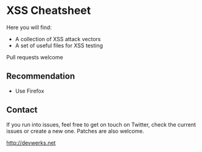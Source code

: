 XSS Cheatsheet
====

Here you will find:

 * A collection of XSS attack vectors
 * A set of useful files for XSS testing
 
Pull requests welcome

## Recommendation

 * Use Firefox
 
## Contact

If you run into issues, feel free to get on touch on Twitter, check the current issues or create a new one. Patches are also welcome.

http://devwerks.net 
